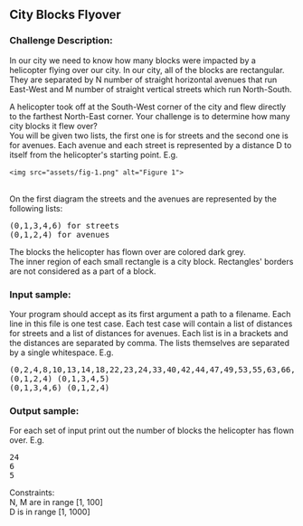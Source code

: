 <h2>City Blocks Flyover</h2>

<h3>Challenge Description:</h3>

<p>
    In our city we need to know how many blocks were impacted by a helicopter flying over our city. In our city,
    all of the blocks are rectangular. They are separated by N number of straight horizontal avenues that run East-West
    and M number of straight vertical streets which run North-South.
</p>
<p>
    A helicopter took off at the South-West corner of
    the city and flew directly to the farthest North-East corner. Your challenge is to determine how many city blocks
    it flew over?
<br>
    You will be given two lists, the first one is for streets and the second one is for avenues. Each avenue and each street is represented
    by a distance D to itself from the helicopter&apos;s starting point. E.g.
<br>

    <img src="assets/fig-1.png" alt="Figure 1">

<br>
    On the first diagram the streets and the avenues are represented by the following lists:
</p>
<pre>(0,1,3,4,6) for streets
(0,1,2,4) for avenues</pre>
<p>
    The blocks the helicopter has flown over are colored dark grey.
<br>
    The inner region of each small rectangle is a city block. Rectangles&apos; borders are not considered as a part of a block.
<br>
</p>

<h3>Input sample:</h3>
<p>
    Your program should accept as its first argument a path to a filename. Each line in this file is one test case.
    Each test case will contain a list of distances for streets and a list of distances for avenues. Each list is
    in a brackets and the distances are separated by comma. The lists themselves are separated by a single whitespace.
    E.g.
</p>
<pre class="description-input-output">(0,2,4,8,10,13,14,18,22,23,24,33,40,42,44,47,49,53,55,63,66,81,87,91) (0,147,220)
(0,1,2,4) (0,1,3,4,5)
(0,1,3,4,6) (0,1,2,4)</pre>

<h3>Output sample:</h3>
<p>
    For each set of input print out the number of blocks the helicopter has flown over. E.g.
</p>
<pre class="description-input-output">24
6
5</pre>
<p>
    Constraints:
<br>
    N, M are in range [1, 100]
<br>
    D is in range [1, 1000]
</p>
